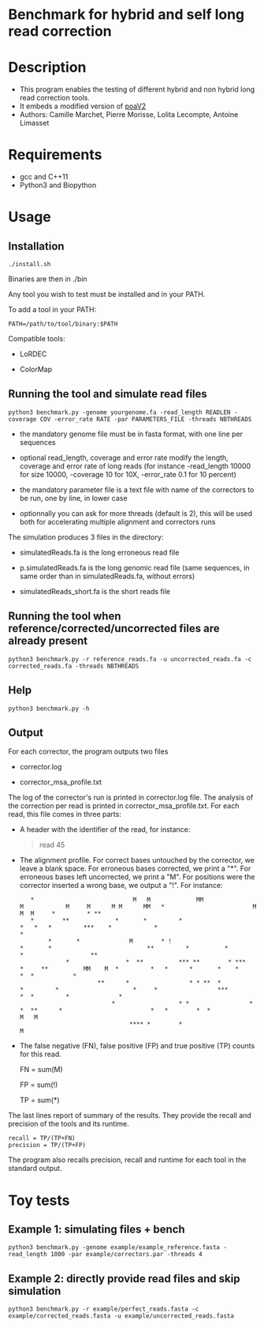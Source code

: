 Benchmark for hybrid and self long read correction
=================================================

# Description
* This program enables the testing of different hybrid and non hybrid long read correction tools.
* It embeds a modified version of [poaV2](https://sourceforge.net/projects/poamsa/)
* Authors: Camille Marchet, Pierre Morisse, Lolita Lecompte, Antoine Limasset


# Requirements
* gcc and C++11
* Python3 and Biopython

# Usage

## Installation

	./install.sh

Binaries are then in ./bin

Any tool you wish to test must be installed and in your PATH.

To add a tool in your PATH:

	PATH=/path/to/tool/binary:$PATH

Compatible tools:

* LoRDEC

* ColorMap

## Running the tool and simulate read files

	python3 benchmark.py -genome yourgenome.fa -read_length READLEN -coverage COV -error_rate RATE -par PARAMETERS_FILE -threads NBTHREADS

* the mandatory genome file must be in fasta format, with one line per sequences

* optional read_length, coverage and error rate modify the length, coverage and error rate of long reads (for instance -read_length 10000 for size 10000, -coverage 10 for 10X, -error_rate 0.1 for 10 percent)

* the mandatory parameter file is a text file with name of the correctors to be run, one by line, in lower case

* optionnally you can ask for more threads (default is 2), this will be used both for accelerating multiple alignment and correctors runs

The simulation produces 3 files in the directory:

* simulatedReads.fa is the long erroneous read file

* p.simulatedReads.fa is the long genomic read file (same sequences, in same order than in simulatedReads.fa, without errors)

* simulatedReads_short.fa is the short reads file

## Running the tool when reference/corrected/uncorrected files are already present

	python3 benchmark.py -r reference_reads.fa -u uncorrected_reads.fa -c corrected_reads.fa -threads NBTHREADS

## Help

	python3 benchmark.py -h


## Output

For each corrector, the program outputs two files

* corrector.log

* corrector_msa_profile.txt

The log of the corrector's run is printed in corrector.log file.
The analysis of the correction per read is printed in corrector_msa_profile.txt.
For each read, this file comes in three parts:

* A header with the identifier of the read, for instance:
	>read 45

* The alignment profile. For correct bases untouched by the corrector, we leave a blank space. For erroneous bases corrected, we print a "*". For erroneous bases left uncorrected, we print a "M". For positions were the corrector inserted a wrong base, we output a "!". For instance:

	     *                            M   M             MM                    M            M     M      M M      MM   *                         M              M  M     *         * **
	     *        **             *       *         *                      *   *   *         ***    *            *                                    *                                 
	          *       *              M        * !                          *       *                           **         *          *                       *                   **    
	               *                *  **          *** **        * ***           *     **          MM    M  *         *   *      *       *    *                  *  *           *      
	                        **      *                 * * **  *            *         *                     *     *                 ***             *  *         *              *       
	                            *                  * *                 *                           *  **      *                         *   *        *  *               M   M          
	                                 **** *        *                              M


* The false negative (FN), false positive (FP) and true positive (TP) counts for this read.

	FN = sum(M)
	
	FP = sum(!)
	
	TP = sum(*)

The last lines report of summary of the results. They provide the recall and precision of the tools and its runtime.

	recall = TP/(TP+FN)
	precision = TP/(TP+FP)


The program also recalls precision, recall and runtime for each tool in the standard output.

# Toy tests

## Example 1: simulating files + bench

	python3 benchmark.py -genome example/example_reference.fasta -read_length 1000 -par example/correctors.par -threads 4

## Example 2: directly provide read files and skip simulation

	python3 benchmark.py -r example/perfect_reads.fasta -c example/corrected_reads.fasta -u example/uncorrected_reads.fasta
